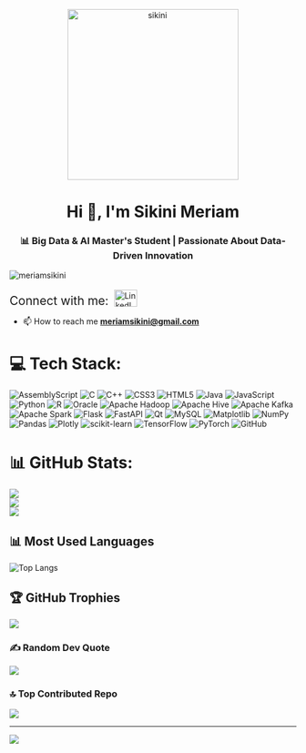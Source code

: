 <p align="center"> <img height="300px" src="https://raw.githubusercontent.com/simon-zerisenay/simon-zerisenay/main/work.gif" alt="sikini" /> </p>

<h1 align="center">Hi 👋, I'm Sikini Meriam</h1>
<h3 align="center">📊 Big Data & AI Master's Student | Passionate About Data-Driven Innovation</h3>


<p align="left"> <img src="https://komarev.com/ghpvc/?username=meriamsikini&label=Profile%20views&color=0e75b6&style=flat" alt="meriamsikini" /> </p>




 <div style="display: flex; align-items: center; margin: 0;">
    <div style="font-size: 1.5em; margin-right: 10px; margin-top: 10px;">Connect with me:</div>
    <div>
      <a href="https://www.linkedin.com/in/meriam-sikini-452410247?utm_source=share&utm_campaign=share_via&utm_content=profile&utm_medium=android_app" target="blank">
        <img src="https://raw.githubusercontent.com/rahuldkjain/github-profile-readme-generator/master/src/images/icons/Social/linked-in-alt.svg" alt="LinkedIn Profile" height="30" width="40" />
      </a>
    </div>
  </div>


- 📫 How to reach me **meriamsikini@gmail.com**

# 💻 Tech Stack:
![AssemblyScript](https://img.shields.io/badge/assembly%20script-%23000000.svg?style=for-the-badge&logo=assemblyscript&logoColor=white) ![C](https://img.shields.io/badge/c-%2300599C.svg?style=for-the-badge&logo=c&logoColor=white) ![C++](https://img.shields.io/badge/c++-%2300599C.svg?style=for-the-badge&logo=c%2B%2B&logoColor=white) ![CSS3](https://img.shields.io/badge/css3-%231572B6.svg?style=for-the-badge&logo=css3&logoColor=white) ![HTML5](https://img.shields.io/badge/html5-%23E34F26.svg?style=for-the-badge&logo=html5&logoColor=white) ![Java](https://img.shields.io/badge/java-%23ED8B00.svg?style=for-the-badge&logo=openjdk&logoColor=white) ![JavaScript](https://img.shields.io/badge/javascript-%23323330.svg?style=for-the-badge&logo=javascript&logoColor=%23F7DF1E) ![Python](https://img.shields.io/badge/python-3670A0?style=for-the-badge&logo=python&logoColor=ffdd54) ![R](https://img.shields.io/badge/r-%23276DC3.svg?style=for-the-badge&logo=r&logoColor=white) ![Oracle](https://img.shields.io/badge/Oracle-F80000?style=for-the-badge&logo=oracle&logoColor=white) ![Apache Hadoop](https://img.shields.io/badge/Apache%20Hadoop-66CCFF?style=for-the-badge&logo=apachehadoop&logoColor=black) ![Apache Hive](https://img.shields.io/badge/Apache%20Hive-FDEE21?style=for-the-badge&logo=apachehive&logoColor=black) ![Apache Kafka](https://img.shields.io/badge/Apache%20Kafka-000?style=for-the-badge&logo=apachekafka) ![Apache Spark](https://img.shields.io/badge/Apache%20Spark-FDEE21?style=for-the-badge&logo=apachespark&logoColor=black) ![Flask](https://img.shields.io/badge/flask-%23000.svg?style=for-the-badge&logo=flask&logoColor=white) ![FastAPI](https://img.shields.io/badge/FastAPI-005571?style=for-the-badge&logo=fastapi) ![Qt](https://img.shields.io/badge/Qt-%23217346.svg?style=for-the-badge&logo=Qt&logoColor=white) ![MySQL](https://img.shields.io/badge/mysql-4479A1.svg?style=for-the-badge&logo=mysql&logoColor=white) ![Matplotlib](https://img.shields.io/badge/Matplotlib-%23ffffff.svg?style=for-the-badge&logo=Matplotlib&logoColor=black) ![NumPy](https://img.shields.io/badge/numpy-%23013243.svg?style=for-the-badge&logo=numpy&logoColor=white) ![Pandas](https://img.shields.io/badge/pandas-%23150458.svg?style=for-the-badge&logo=pandas&logoColor=white) ![Plotly](https://img.shields.io/badge/Plotly-%233F4F75.svg?style=for-the-badge&logo=plotly&logoColor=white) ![scikit-learn](https://img.shields.io/badge/scikit--learn-%23F7931E.svg?style=for-the-badge&logo=scikit-learn&logoColor=white) ![TensorFlow](https://img.shields.io/badge/TensorFlow-%23FF6F00.svg?style=for-the-badge&logo=TensorFlow&logoColor=white) ![PyTorch](https://img.shields.io/badge/PyTorch-%23EE4C2C.svg?style=for-the-badge&logo=PyTorch&logoColor=white) ![GitHub](https://img.shields.io/badge/github-%23121011.svg?style=for-the-badge&logo=github&logoColor=white)
# 📊 GitHub Stats:
![](https://github-readme-stats.vercel.app/api?username=meriamsikini&theme=dark&hide_border=false&include_all_commits=false&count_private=false)<br/>
![](https://nirzak-streak-stats.vercel.app/?user=meriamsikini&theme=dark&hide_border=false)<br/>
![](https://github-readme-stats.vercel.app/api/top-langs/?username=meriamsikini&theme=dark&hide_border=false&include_all_commits=false&count_private=false&layout=compact)

## 📊 Most Used Languages
![Top Langs](https://github-readme-stats.vercel.app/api/top-langs/?username=meriamsikini&layout=compact&theme=radical&langs_count=6)


## 🏆 GitHub Trophies
![](https://github-profile-trophy.vercel.app/?username=meriamsikini&theme=radical&no-frame=true&no-bg=false&margin-w=4)

### ✍️ Random Dev Quote
![](https://quotes-github-readme.vercel.app/api?type=vetical&theme=radical)

### 🔝 Top Contributed Repo
![](https://github-contributor-stats.vercel.app/api?username=meriamsikini&limit=5&theme=merko&combine_all_yearly_contributions=true)

---
[![](https://visitcount.itsvg.in/api?id=meriamsikini&icon=5&color=13)](https://visitcount.itsvg.in)

<!-- Proudly created with GPRM ( https://gprm.itsvg.in ) -->
